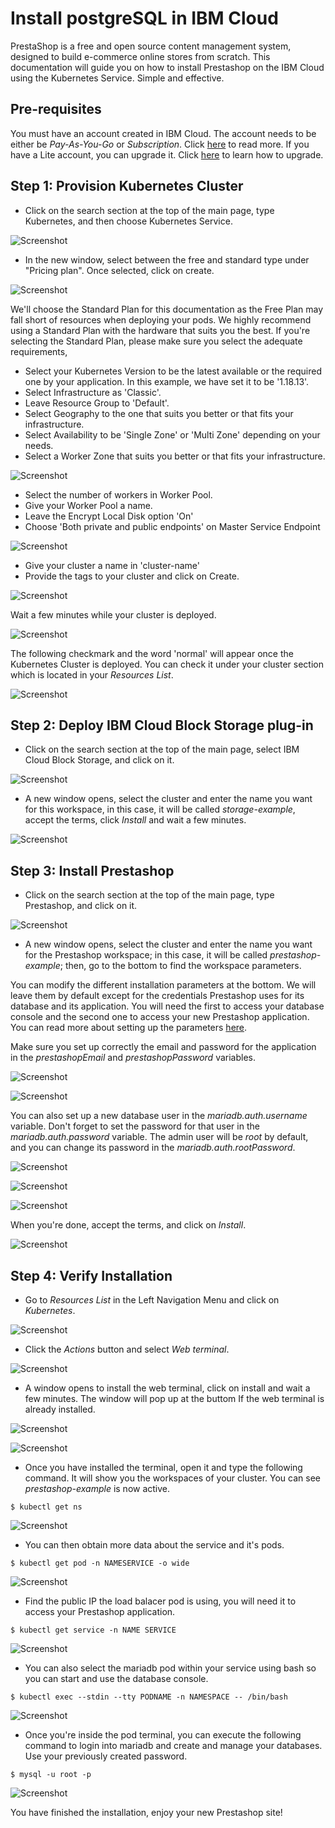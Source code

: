 # Install postgreSQL in IBM Cloud

PrestaShop is a free and open source content management system, designed to build e-commerce online stores from scratch. This documentation will guide you on how to install Prestashop on the IBM Cloud using the Kubernetes Service. Simple and effective.

## Pre-requisites

You must have an account created in IBM Cloud. The account needs to be either be *Pay-As-You-Go* or *Subscription*. Click [here](https://cloud.ibm.com/docs/account?topic=account-accounts "here") to read more.
If you have a Lite account, you can upgrade it. Click [here](https://cloud.ibm.com/docs/account?topic=account-account-getting-started#account-gs-upgrade "here") to learn how to upgrade.

## Step 1: Provision Kubernetes Cluster

* Click on the search section at the top of the main page, type Kubernetes, and then choose Kubernetes Service.

![Screenshot](Kubernetes1.png)

* In the new window, select between the free and standard type under "Pricing plan". Once selected, click on create.

![Screenshot](KubernetesPaid1.PNG)

We'll choose the Standard Plan for this documentation as the Free Plan may fall short of resources when deploying your pods. We highly recommend using a Standard Plan with the hardware that suits you the best. If you're selecting the Standard Plan, please make sure you select the adequate requirements,

* Select your Kubernetes Version to be the latest available or the required one by your application. In this example, we have set it to be '1.18.13'.
* Select Infrastructure as 'Classic'.
* Leave Resource Group to 'Default'.
* Select Geography to the one that suits you better or that fits your infrastructure.
* Select Availability to be 'Single Zone' or 'Multi Zone' depending on your needs.
* Select a Worker Zone that suits you better or that fits your infrastructure.

![Screenshot](KubernetesPaid2.PNG)

* Select the number of workers in Worker Pool.
* Give your Worker Pool a name.
* Leave the Encrypt Local Disk option 'On'
* Choose 'Both private and public endpoints' on Master Service Endpoint

![Screenshot](KubernetesPaid4.PNG)

* Give your cluster a name in 'cluster-name'
* Provide the tags to your cluster and click on Create.

![Screenshot](KubernetesPaid5.PNG)

Wait a few minutes while your cluster is deployed.

![Screenshot](KubernetesPaid3.PNG)

The following checkmark and the word 'normal' will appear once the Kubernetes Cluster is deployed. You can check it under your cluster section which is located in your *Resources List*.

![Screenshot](KubernetesPaid6.PNG)


## Step 2:  Deploy IBM Cloud Block Storage plug-in

* Click on the search section at the top of the main page, select IBM Cloud Block Storage, and click on it.

![Screenshot](StoragePaid1.PNG)

* A new window opens, select the cluster and enter the name you want for this workspace, in this case, it will be called _storage-example_, accept the terms, click *Install* and wait a few minutes.

![Screenshot](StoragePaid2.PNG)


## Step 3: Install Prestashop

* Click on the search section at the top of the main page, type Prestashop, and click on it.

![Screenshot](Presta1.PNG)

* A new window opens, select the cluster and enter the name you want for the Prestashop workspace; in this case, it will be called _prestashop-example_; then, go to the bottom to find the workspace parameters.

You can modify the different installation parameters at the bottom. We will leave them by default except for the credentials Prestashop uses for its database and its application. You will need the first to access your database console and the second one to access your new Prestashop application. You can read more about setting up the parameters [here](https://cloud.ibm.com/catalog/content/prestashop "here").

Make sure you set up correctly the email and password for the application in the _prestashopEmail_ and _prestashopPassword_ variables. 

![Screenshot](Presta6.PNG)

![Screenshot](Presta7.PNG)

You can also set up a new database user in the  _mariadb.auth.username_ variable. Don't forget to set the password for that user in the _mariadb.auth.password_ variable. The admin user will be _root_ by default, and you can change its password in the _mariadb.auth.rootPassword_.

![Screenshot](Presta4.PNG)

![Screenshot](Presta5.PNG)

![Screenshot](Presta3.PNG)

When you're done, accept the terms, and click on *Install*.

![Screenshot](Presta.PNG)


## Step 4: Verify Installation

* Go to *Resources List* in the Left Navigation Menu and click on *Kubernetes*.

![Screenshot](test1.png)

* Click the *Actions* button and select *Web terminal*.

![Screenshot](test2.PNG)

* A window opens to install the web terminal, click on install and wait a few minutes. The window will pop up at the buttom If the web terminal is already installed.

![Screenshot](test3.PNG)

![Screenshot](test7.PNG)

* Once you have installed the terminal, open it and type the following command. It will show you the workspaces of your cluster. You can see *prestashop-example* is now active.

`$ kubectl get ns`

![Screenshot](testpresta1.PNG)

* You can then obtain more data about the service and it's pods.

`$ kubectl get pod -n NAMESERVICE -o wide`

![Screenshot](testpresta2.PNG)

* Find the public IP the load balacer pod is using, you will need it to access your Prestashop application.

`$ kubectl get service -n NAME SERVICE`

![Screenshot](testpresta3.PNG)

* You can also select the mariadb pod within your service using bash so you can start and use the database console.

`$ kubectl exec --stdin --tty PODNAME -n NAMESPACE -- /bin/bash`

![Screenshot](testpresta5.PNG)

* Once you're inside the pod terminal, you can execute the following command to login into mariadb and create and manage your databases. Use your previously created password.

`$ mysql -u root -p`

![Screenshot](testpresta4.PNG)

You have finished the installation, enjoy your new Prestashop site!
